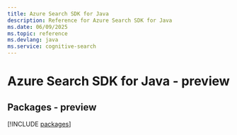 ```yaml
---
title: Azure Search SDK for Java
description: Reference for Azure Search SDK for Java
ms.date: 06/09/2025
ms.topic: reference
ms.devlang: java
ms.service: cognitive-search
---
```

# Azure Search SDK for Java - preview
## Packages - preview
[!INCLUDE [packages](search-index.md)]